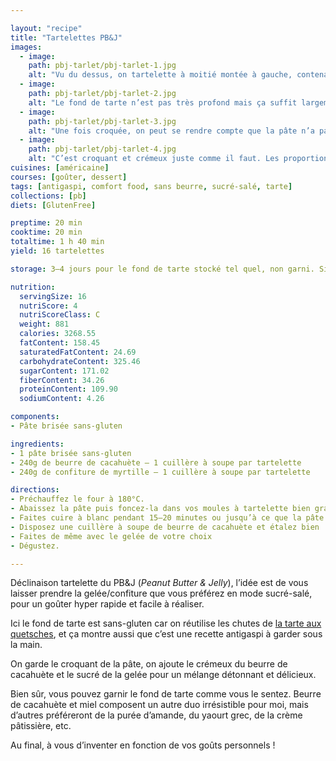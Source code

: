 ```yaml
---

layout: "recipe"
title: "Tartelettes PB&J"
images:
  - image:
    path: pbj-tarlet/pbj-tarlet-1.jpg
    alt: "Vu du dessus, on tartelette à moitié montée à gauche, contenant uniquement le beurre de cacahuète, et complète à droite avec une couche de gelée de mûre."
  - image:
    path: pbj-tarlet/pbj-tarlet-2.jpg
    alt: "Le fond de tarte n’est pas très profond mais ça suffit largement à contenir nos 2 cuillères à soupe."
  - image:
    path: pbj-tarlet/pbj-tarlet-3.jpg
    alt: "Une fois croquée, on peut se rendre compte que la pâte n’a pas gonflé à la cuisson, et ce sans avoir besoin ni de la piquer, ni de la charger. La couche de beurre de cachuète reste très fine mais apporte du crémeux, et la gelée compose un beau volume de notre produit fini."
  - image:
    path: pbj-tarlet/pbj-tarlet-4.jpg
    alt: "C’est croquant et crémeux juste comme il faut. Les proportions sont parfaites, et le tout sans être trop friable à la dégustation. Petit mais costaud!"
cuisines: [américaine]
courses: [goûter, dessert]
tags: [antigaspi, comfort food, sans beurre, sucré-salé, tarte]
collections: [pb]
diets: [GlutenFree]

preptime: 20 min
cooktime: 20 min
totaltime: 1 h 40 min
yield: 16 tartelettes

storage: 3–4 jours pour le fond de tarte stocké tel quel, non garni. Si préparé à l’avance, à conserver au frigo et à consommer rapidement.

nutrition:
  servingSize: 16
  nutriScore: 4
  nutriScoreClass: C
  weight: 881
  calories: 3268.55
  fatContent: 158.45
  saturatedFatContent: 24.69
  carbohydrateContent: 325.46
  sugarContent: 171.02
  fiberContent: 34.26
  proteinContent: 109.90
  sodiumContent: 4.26

components:
- Pâte brisée sans-gluten

ingredients:
- 1 pâte brisée sans-gluten
- 240g de beurre de cacahuète – 1 cuillère à soupe par tartelette
- 240g de confiture de myrtille – 1 cuillère à soupe par tartelette

directions:
- Préchauffez le four à 180°C.
- Abaissez la pâte puis foncez-la dans vos moules à tartelette bien graissés. Pas besoin de piquer ni de charger la pâte (petites billes).
- Faites cuire à blanc pendant 15–20 minutes ou jusqu’à ce que la pâte ait légèrement bruni.
- Disposez une cuillère à soupe de beurre de cacahuète et étalez bien
- Faites de même avec le gelée de votre choix
- Dégustez.

---
```


Déclinaison tartelette du PB&J (<i lang="en">Peanut Butter & Jelly</i>), l’idée est de vous laisser prendre la gelée/confiture que vous préférez en mode sucré-salé, pour un goûter hyper rapide et facile à réaliser.

Ici le fond de tarte est sans-gluten car on réutilise les chutes de [la tarte aux quetsches](tarte-quetsche.html), et ça montre aussi que c’est une recette antigaspi à garder sous la main.

On garde le croquant de la pâte, on ajoute le crémeux du beurre de cacahuète et le sucré de la gelée pour un mélange détonnant et délicieux.

Bien sûr, vous pouvez garnir le fond de tarte comme vous le sentez. Beurre de cacahuète et miel composent un autre duo irrésistible pour moi, mais d’autres préféreront de la purée d’amande, du yaourt grec, de la crème pâtissière, etc.

Au final, à vous d’inventer en fonction de vos goûts personnels&nbsp;!